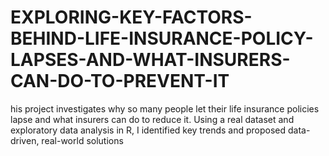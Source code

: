 # EXPLORING-KEY-FACTORS-BEHIND-LIFE-INSURANCE-POLICY-LAPSES-AND-WHAT-INSURERS-CAN-DO-TO-PREVENT-IT
his project investigates why so many people let their life insurance policies lapse and what insurers can do to reduce it. Using a real dataset and exploratory data analysis in R, I identified key trends and proposed data-driven, real-world solutions
